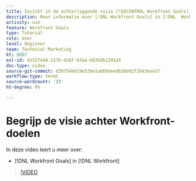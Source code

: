 ```yaml
---
title: Inzicht in de achterliggende visie [!UICONTROL Workfront Goals]
description: Meer informatie over [!DNL Workfront Goals] in [!DNL  Workfront] van het productteam.
activity: use
feature: Workfront Goals
type: Tutorial
role: User
level: Beginner
team: Technical Marketing
kt: 8887
exl-id: 42327448-227b-428f-93aa-6039db1291e5
doc-type: video
source-git-commit: d39754b619e526e1a869deedb38dd2f2b43aee57
workflow-type: tm+mt
source-wordcount: '25'
ht-degree: 0%

---
```


# Begrijp de visie achter Workfront-doelen

In deze video leert u meer over:

* [!DNL Workfront Goals] in [!DNL  Workfront]

>[!VIDEO](https://video.tv.adobe.com/v/335181/?quality=12)
